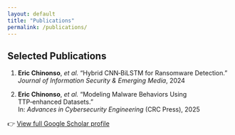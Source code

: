 ```yaml
---
layout: default
title: "Publications"
permalink: /publications/
---
```


## Selected Publications

1. **Eric Chinonso**, *et&nbsp;al.* “Hybrid CNN‑BiLSTM for Ransomware Detection.”  
   _Journal of Information Security & Emerging Media_, 2024

2. **Eric Chinonso**, *et&nbsp;al.* “Modeling Malware Behaviors Using TTP‑enhanced Datasets.”  
   In: _Advances in Cybersecurity Engineering_ (CRC Press), 2025

👉 [View full Google Scholar profile](https://scholar.google.com/citations?user=88vHMEMAAAAJ)
